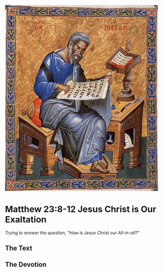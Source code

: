 <img class="intro-right" src="art-matthew.jpg">

# Matthew 23:8-12 Jesus Christ is Our Exaltation

*Trying to answer the question, "How is Jesus Christ our All-in-all?"*

## The Text

## The Devotion